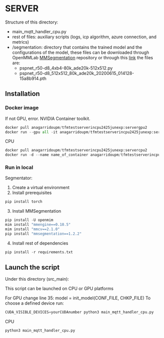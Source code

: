 # SERVER
Structure of this directory:

- main_mqtt_handler_cpu.py 
- rest of files: auxiliary scripts (logs, icp algorithm, azure connection, and metrics) 
- /segmentation: directory that contains the trained model and the configurations of the model, these files can be downloaded through OpenMMLab [MMSegmentation](https://github.com/open-mmlab/mmsegmentation) repository  or through this [link](https://upm365-my.sharepoint.com/:f:/g/personal/ana_garrido_ruiz_upm_es/EvsnokulLThAgDA6TXpbCd0BygPWUOGvywydhiqa7Cmq-A?e=ndKLzm) the files are: 
    - pspnet_r50-d8_4xb4-80k_ade20k-512x512.py
    - pspnet_r50-d8_512x512_80k_ade20k_20200615_014128-15a8b914.pth
  
## Installation 
### Docker image
If not GPU, error. NVIDIA Container toolkit. 
```python
docker pull anagarridoupm/tfmtestserverincpu2425junexp:servergpu2
docker run --gpu all -it anagarridoupm/tfmtestserverincpu2425junexp:servergpu2
```

CPU 
```python
docker pull anagarridoupm/tfmtestserverincpu2425junexp:servercpu2
docker run -d --name name_of_container anagarridoupm/tfmtestserverincpu2425junexp:servercpu2
```
  
### Run in local 
Segmentator:
1. Create a virtual environment 
2. Install prerequisites
```python
pip install torch
```
3. Install MMSegmentation
```python
pip install -U openmim
mim install "mmengine==0.10.5"
mim install "mmcv==2.1.0"
pip install "mmsegmentation==1.2.2"
```
4. Install rest of dependencies
```python
pip install -r requirements.txt
```

## Launch the script
Under this directory (src_main):

This script can be launched on CPU or GPU platforms

For GPU change line 35: model = init_model(CONF_FILE, CHKP_FILE)
To choose a defined device run:
```python
CUDA_VISIBLE_DEVICES=yourCUDAnumber python3 main_mqtt_handler_cpu.py
```

CPU
```python
python3 main_mqtt_handler_cpu.py
```



